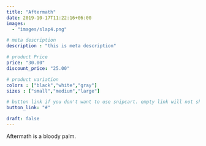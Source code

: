 ```yaml
---
title: "Aftermath"
date: 2019-10-17T11:22:16+06:00
images: 
  - "images/slap4.png"

# meta description
description : "this is meta description"

# product Price
price: "30.00"
discount_price: "25.00"

# product variation
colors : ["black","white","gray"]
sizes : ["small","medium","large"]

# button link if you don't want to use snipcart. empty link will not show button
button_link: "#"

draft: false
---
```


Aftermath is a bloody palm.
